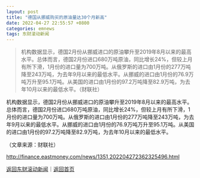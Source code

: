 ```yaml
---
layout: post
title: "德国从挪威购买的原油量达30个月新高"
date: 2022-04-27 22:55:57 +0800
categories: emnews
tags: 东财滚动新闻
---
```

> 机构数据显示，德国2月份从挪威进口的原油攀升至2019年8月以来的最高水平。总体而言，德国2月份进口680万吨原油，同比增长24%，但较上月有所下滑，1月份的进口量为700万吨。从俄罗斯的进口由1月份的277万吨降至243万吨，为去年9月以来的最低水平。从挪威的进口由1月份的76.9万吨万升至95.1万吨。从美国的进口由1月份的97.2万吨降至82.9万吨，为去年10月以来的最低水平。（财联社）

<p>机构数据显示，德国2月份从挪威进口的原油攀升至2019年8月以来的最高水平。总体而言，德国2月份进口680万吨原油，同比增长24%，但较上月有所下滑，1月份的进口量为700万吨。从俄罗斯的进口由1月份的277万吨降至243万吨，为去年9月以来的最低水平。从挪威的进口由1月份的76.9万吨万升至95.1万吨。从美国的进口由1月份的97.2万吨降至82.9万吨，为去年10月以来的最低水平。 </p><p class="em_media">（文章来源：财联社）</p>

<http://finance.eastmoney.com/news/1351,202204272362325496.html>

[返回东财滚动新闻](//finews.withounder.com/emnews/)｜[返回首页](//finews.withounder.com/)
